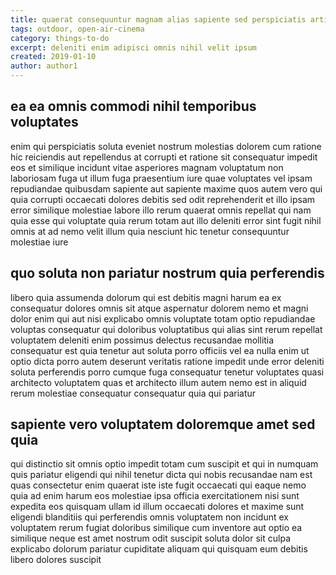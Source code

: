 ```yaml
---
title: quaerat consequuntur magnam alias sapiente sed perspiciatis article 4812
tags: outdoor, open-air-cinema
category: things-to-do
excerpt: deleniti enim adipisci omnis nihil velit ipsum
created: 2019-01-10
author: author1
---
```


## ea ea omnis commodi nihil temporibus voluptates

enim qui perspiciatis soluta eveniet nostrum molestias dolorem cum ratione hic reiciendis aut repellendus at corrupti et ratione sit consequatur impedit eos et similique incidunt vitae asperiores magnam voluptatum non laboriosam fuga ut illum fuga praesentium iure quae voluptates vel ipsam repudiandae quibusdam sapiente aut sapiente maxime quos autem vero qui quia corrupti occaecati dolores debitis sed odit reprehenderit et illo ipsam error similique molestiae labore illo rerum quaerat omnis repellat qui nam quia esse qui voluptate quia rerum totam aut illo deleniti error sint fugit nihil omnis at ad nemo velit illum quia nesciunt hic tenetur consequuntur molestiae iure

## quo soluta non pariatur nostrum quia perferendis

libero quia assumenda dolorum qui est debitis magni harum ea ex consequatur dolores omnis sit atque aspernatur dolorem nemo et magni dolor enim qui aut nisi explicabo omnis voluptate totam optio repudiandae voluptas consequatur qui doloribus voluptatibus qui alias sint rerum repellat voluptatem deleniti enim possimus delectus recusandae mollitia consequatur est quia tenetur aut soluta porro officiis vel ea nulla enim ut optio dicta porro autem deserunt veritatis ratione impedit unde error deleniti soluta perferendis porro cumque fuga consequatur tenetur voluptates quasi architecto voluptatem quas et architecto illum autem nemo est in aliquid rerum molestiae consequatur consequatur quia qui pariatur

## sapiente vero voluptatem doloremque amet sed quia

qui distinctio sit omnis optio impedit totam cum suscipit et qui in numquam quis pariatur eligendi qui nihil tenetur dicta qui nobis recusandae nam est quas consectetur enim quaerat iste iste fugit occaecati qui eaque nemo quia ad enim harum eos molestiae ipsa officia exercitationem nisi sunt expedita eos quisquam ullam id illum occaecati dolores et maxime sunt eligendi blanditiis qui perferendis omnis voluptatem non incidunt ex voluptatem rerum fugiat doloribus similique cum inventore aut optio ea similique neque est amet nostrum odit suscipit soluta dolor sit culpa explicabo dolorum pariatur cupiditate aliquam qui quisquam eum debitis libero dolores suscipit
